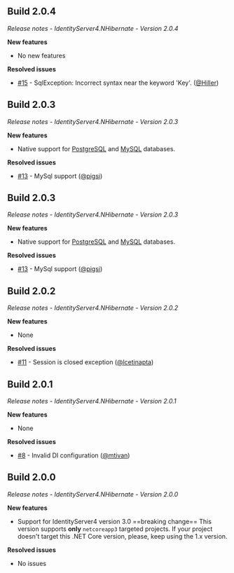 ## Build 2.0.4
_Release notes - IdentityServer4.NHibernate - Version 2.0.4_

__New features__
- No new features

__Resolved issues__
- [#15](https://github.com/albertodall/IdentityServer4.NHibernate/issues/15) - SqlException: Incorrect syntax near the keyword 'Key'. ([@Hiller](https://github.com/Hiller)) 

## Build 2.0.3
_Release notes - IdentityServer4.NHibernate - Version 2.0.3_

__New features__
- Native support for [PostgreSQL](https://www.postgresql.org) and [MySQL](https://dev.mysql.com) databases.

__Resolved issues__
- [#13](https://github.com/albertodall/IdentityServer4.NHibernate/issues/13) - MySql support ([@pigsi](https://github.com/pigsi)) 


## Build 2.0.3
_Release notes - IdentityServer4.NHibernate - Version 2.0.3_

__New features__
- Native support for [PostgreSQL](https://www.postgresql.org) and [MySQL](https://dev.mysql.com) databases.

__Resolved issues__
- [#13](https://github.com/albertodall/IdentityServer4.NHibernate/issues/13) - MySql support ([@pigsi](https://github.com/pigsi)) 

## Build 2.0.2
_Release notes - IdentityServer4.NHibernate - Version 2.0.2_

__New features__
- None

__Resolved issues__
- [#11](https://github.com/albertodall/IdentityServer4.NHibernate/issues/11) - Session is closed exception ([@lcetinapta](https://github.com/lcetinapta))

## Build 2.0.1
_Release notes - IdentityServer4.NHibernate - Version 2.0.1_

__New features__
- None

__Resolved issues__
- [#8](https://github.com/albertodall/IdentityServer4.NHibernate/issues/8) - Invalid DI configuration ([@mtivan](https://github.com/mtivan))

## Build 2.0.0
_Release notes - IdentityServer4.NHibernate - Version 2.0.0_

__New features__
- Support for IdentityServer4 version 3.0
==breaking change==
This version supports **only** `netcoreapp3` targeted projects. If your project doesn't target this .NET Core version, please, keep using the 1.x version.

__Resolved issues__
- No issues
